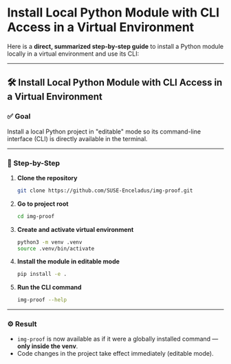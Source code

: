 # Install Local Python Module with CLI Access in a Virtual Environment

Here is a **direct, summarized step-by-step guide** to install a Python module locally in a virtual environment and use its CLI:

---

## 🛠️ Install Local Python Module with CLI Access in a Virtual Environment

### ✅ Goal

Install a local Python project in "editable" mode so its command-line interface (CLI) is directly available in the terminal.

---

### 📌 Step-by-Step

1. **Clone the repository**

   ```bash
   git clone https://github.com/SUSE-Enceladus/img-proof.git
   ```

2. **Go to project root**

   ```bash
   cd img-proof
   ```

3. **Create and activate virtual environment**

   ```bash
   python3 -m venv .venv
   source .venv/bin/activate
   ```

4. **Install the module in editable mode**

   ```bash
   pip install -e .
   ```

5. **Run the CLI command**

   ```bash
   img-proof --help
   ```

---

### ⚙️ Result

* `img-proof` is now available as if it were a globally installed command — **only inside the venv**.
* Code changes in the project take effect immediately (editable mode).
